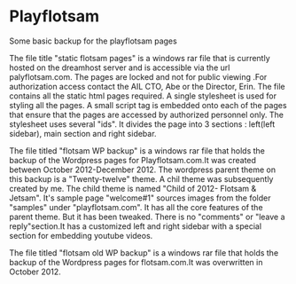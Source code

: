 Playflotsam
===========

Some basic backup for the playflotsam pages

The file title "static flotsam pages" is a windows rar file that is currently hosted on the dreamhost server and is accessible via the url palyflotsam.com. The pages are locked and not for public viewing .For authorization access contact the AIL CTO, Abe or the Director, Erin.
The file contains all the static html pages required. A single stylesheet is used for styling all the pages.
A small script tag is embedded onto each of the pages that ensure that the pages are accessed by authorized personnel only. 
The stylesheet uses several "ids". It divides the page into 3 sections : left(left sidebar), main section and right sidebar.





The file titled "flotsam WP backup" is a windows rar file that holds the backup of the Wordpress pages for Playflotsam.com.It was created between October 2012-December 2012. 
The wordpress parent theme on this backup is a "Twenty-twelve" theme. A chil theme was subsequently created by me. The child theme is named "Child of 2012- Flotsam & Jetsam". It's sample page "welcome#1" sources images from the folder "samples" under "playflotsam.com". It has all the core features of the parent theme. 
But it has been tweaked. There is no "comments" or "leave a reply"section.It has a customized left and right sidebar with a special section for embedding youtube videos.

The file titled "flotsam old WP backup" is a windows rar file that holds the backup of the Wordpress pages for flotsam.com.It was overwritten in October 2012. 
